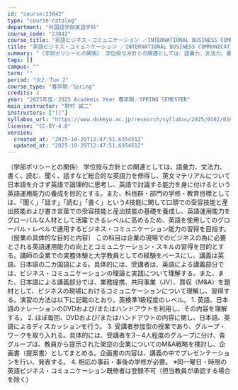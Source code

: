 ```yaml
---
id: "course:23842"
type: "course-catalog"
department: "外国語学部英語学科"
course_code: "23842"
course_title: "英語ビジネス・コミュニケーション ／INTERNATIONAL BUSINESS COMMUNICATION IN ENGLISH"
title: "英語ビジネス・コミュニケーション ／INTERNATIONAL BUSINESS COMMUNICATION IN ENGLISH"
summary: "（学部ポリシーとの関係） 学位授与方針との関連としては、語彙力、文法力、書く、読む、聞く、話すなど総合的な英語力を修得し、英文マテリアルについて日本語を介さず英語で論理的に思考し、英語で討議する能力を身に付けるという英語運用能力の養成を目的…"
tags: []
campus: ""
term: ""
period: "火2／Tue 2"
course_type: "春学期／Spring"
credits: 2
year: "2025年度／2025 Academic Year 春学期／SPRING SEMESTER"
main_instructor: "野村 誠二"
instructors: ["[]"]
syllabus_url: "https://www.dokkyo.ac.jp/research/syllabus/2025/0102/0102_23842_ja_JP.html"
license: "CC-BY-4.0"
version:
  created_at: "2025-10-29T12:47:51.635451Z"
  updated_at: "2025-10-29T12:47:51.635451Z"
---
```

（学部ポリシーとの関係） 学位授与方針との関連としては、語彙力、文法力、書く、読む、聞く、話すなど総合的な英語力を修得し、英文マテリアルについて日本語を介さず英語で論理的に思考し、英語で討議する能力を身に付けるという英語運用能力の養成を目的とする。また、科目群・部門の学修・教育目標としては、「聞く」「話す」「読む」「書く」という4技能に関して口頭での受容技能と産出技能および書き言葉での受容技能と産出技能の基礎を養成し、英語運用能力をグローバルな人材として活躍できるレベルに高めるため、英語を使用してのグローバル・レベルで通用するビジネス・コミュニケーション能力の習得を目指す。 （授業の具体的な目的と内容） この科目は企業の現場でのビジネスの為に必要とされる英語運用能力の向上とコミュニケーション・スキルの習得を目的とする。講師の企業での実務体験と大学教員としての経験をベースにし、講義は英語、日本語の二カ国語による。具体的には、受講者は、英語による講義部分では、ビジネス・コミュニケーションの理論と実践について理解する。また、また、日本語による講義部分では、業務提携、共同事業（JV）、買収（M&A）を題材として、ビジネスの現場におけるコミュニケーションについて理解し、習得する。演習の方法は以下に記載のとおり。英検準1級程度のレベル。 1. 英語、日本語のナレーションのDVDおよび/またはハンドアウトを利用し、その内容を理解する。 2. ほぼ毎回、DVDおよび/またはハンドアウトの内容に関し、日本語、英語によるディスカッションを行う。 3. 受講者参加型の授業であり、グループ・ワークを取り入れる。具体的には、受講者を3－4人程度のグループに分け、各グループは、教員から提示された架空の企業についてのM&A戦略を検討し、企画書（提案書）としてまとめる。企画書の内容は、講義の中でプレゼンテーションを行い、発表する。 4. 相応の事前・事後の学修が必要。 ※同一曜日・時限の英語ビジネス・コミュニケーション既修者は登録不可（担当教員が承認する場合を除く）
